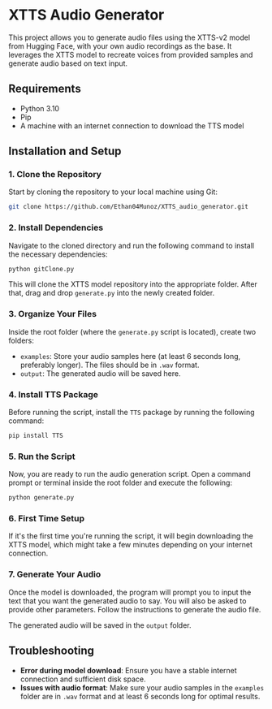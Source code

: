 # XTTS Audio Generator

This project allows you to generate audio files using the XTTS-v2 model from Hugging Face, with your own audio recordings as the base. It leverages the XTTS model to recreate voices from provided samples and generate audio based on text input.

## Requirements

- Python 3.10
- Pip
- A machine with an internet connection to download the TTS model

## Installation and Setup

### 1. Clone the Repository

Start by cloning the repository to your local machine using Git:

```bash
git clone https://github.com/Ethan04Munoz/XTTS_audio_generator.git
```

### 2. Install Dependencies

Navigate to the cloned directory and run the following command to install the necessary dependencies:

```bash
python gitClone.py
```

This will clone the XTTS model repository into the appropriate folder. After that, drag and drop `generate.py` into the newly created folder.

### 3. Organize Your Files

Inside the root folder (where the `generate.py` script is located), create two folders:
- `examples`: Store your audio samples here (at least 6 seconds long, preferably longer). The files should be in `.wav` format.
- `output`: The generated audio will be saved here.

### 4. Install TTS Package

Before running the script, install the `TTS` package by running the following command:

```bash
pip install TTS
```

### 5. Run the Script

Now, you are ready to run the audio generation script. Open a command prompt or terminal inside the root folder and execute the following:

```bash
python generate.py
```

### 6. First Time Setup

If it's the first time you're running the script, it will begin downloading the XTTS model, which might take a few minutes depending on your internet connection.

### 7. Generate Your Audio

Once the model is downloaded, the program will prompt you to input the text that you want the generated audio to say. You will also be asked to provide other parameters. Follow the instructions to generate the audio file.

The generated audio will be saved in the `output` folder.

## Troubleshooting

- **Error during model download**: Ensure you have a stable internet connection and sufficient disk space.
- **Issues with audio format**: Make sure your audio samples in the `examples` folder are in `.wav` format and at least 6 seconds long for optimal results.

